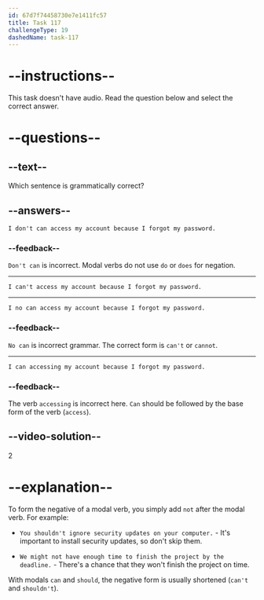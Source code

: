 ```yaml
---
id: 67d7f74458730e7e1411fc57
title: Task 117
challengeType: 19
dashedName: task-117
---
```


# --instructions--

This task doesn't have audio. Read the question below and select the correct answer.

# --questions--

## --text--

Which sentence is grammatically correct?

## --answers--

`I don't can access my account because I forgot my password.`

### --feedback--

`Don't can` is incorrect. Modal verbs do not use `do` or `does` for negation.

---

`I can't access my account because I forgot my password.`

---

`I no can access my account because I forgot my password.`

### --feedback--

`No can` is incorrect grammar. The correct form is `can't` or `cannot`.

---

`I can accessing my account because I forgot my password.`

### --feedback--

The verb `accessing` is incorrect here. `Can` should be followed by the base form of the verb (`access`).  

## --video-solution--

2

# --explanation--

To form the negative of a modal verb, you simply add `not` after the modal verb. For example:

- `You shouldn't ignore security updates on your computer.` - It's important to install security updates, so don't skip them.

- `We might not have enough time to finish the project by the deadline.` - There's a chance that they won't finish the project on time.

With modals `can` and `should`, the negative form is usually shortened (`can't` and `shouldn't`).
